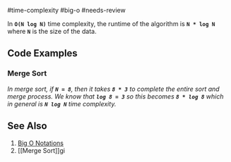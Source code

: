 #time-complexity #big-o #needs-review 

In **`O(N log N)`** time complexity, the runtime of the algorithm is **`N * log N`** where **`N`** is the size of the data.

## Code Examples

### Merge Sort

_In merge sort, if **`N = 8`**, then it takes **`8 * 3`** to complete the entire sort and merge process. We know that **`log 8 = 3`** so this becomes **`8 * log 8`** which in general is **`N log N`** time complexity._

## See Also
1. [Big O Notations](https://youtu.be/V6mKVRU1evU?t=913)
2. [[Merge Sort]]gi